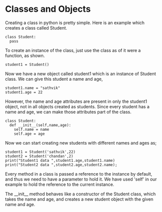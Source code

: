 # Classes and Objects

Creating a class in python is pretty simple. Here is an example which creates a class called Student.

```
class Student:
  pass
```
To create an instance of the class, just use the class as of it were a function, as shown.

```
student1 = Student()
```
Now we have a new object called student1 which is an instance of Student class. We can give this student a name and age,

```
student1.name = "sathvik"
student1.age = 22
```
However, the name and age attributes are present in only the student1 object, not in all objects created as students. Since every student has a name and age, we can make those attributes part of the class.

```
class Student:
  def __init__(self,name,age):
    self.name = name
    self.age = age
```
Now we can start creating new students with different names and ages as;

```
student1 = Student('sathvik',22)
student2 = Student('chandan',2)
print("Student1 data ",student1.age,student1.name)
print("Student2 data ",student2.age,student2.name);
```
Every method in a class is passed a reference to the instance by default, and thus we need to have a parameter to hold it. We have used 'self' in our example to hold the reference to the current instance.

The \_\_init\_\_  method behaves like a constructor of the Student class, which takes the name and age, and creates a new student object with the given name and age.                                                                                                                                                                                                                                                                                                                                                                            